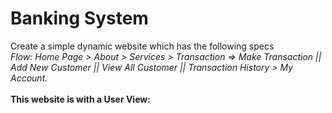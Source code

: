 # Banking System
 Create a simple dynamic website which has the following specs<br>
 <i>Flow: Home Page > About  > Services > Transaction => Make Transaction  || Add New Customer || View All Customer || Transaction History > My Account.</i><br><br>
 <b>This website is with a User View: </b>

